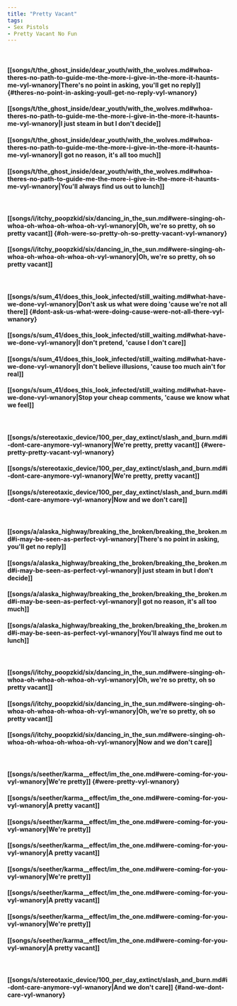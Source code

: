 ```yaml
---
title: "Pretty Vacant"
tags:
- Sex Pistols
- Pretty Vacant No Fun
---
```

&nbsp;
#### [[songs/t/the_ghost_inside/dear_youth/with_the_wolves.md#whoa-theres-no-path-to-guide-me-the-more-i-give-in-the-more-it-haunts-me-vyl-wnanory|There's no point in asking, you'll get no reply]] {#theres-no-point-in-asking-youll-get-no-reply-vyl-wnanory}
#### [[songs/t/the_ghost_inside/dear_youth/with_the_wolves.md#whoa-theres-no-path-to-guide-me-the-more-i-give-in-the-more-it-haunts-me-vyl-wnanory|I just steam in but I don't decide]]
#### [[songs/t/the_ghost_inside/dear_youth/with_the_wolves.md#whoa-theres-no-path-to-guide-me-the-more-i-give-in-the-more-it-haunts-me-vyl-wnanory|I got no reason, it's all too much]]
#### [[songs/t/the_ghost_inside/dear_youth/with_the_wolves.md#whoa-theres-no-path-to-guide-me-the-more-i-give-in-the-more-it-haunts-me-vyl-wnanory|You'll always find us out to lunch]]
&nbsp;
#### [[songs/i/itchy_poopzkid/six/dancing_in_the_sun.md#were-singing-oh-whoa-oh-whoa-oh-whoa-oh-vyl-wnanory|Oh, we're so pretty, oh so pretty vacant]] {#oh-were-so-pretty-oh-so-pretty-vacant-vyl-wnanory}
#### [[songs/i/itchy_poopzkid/six/dancing_in_the_sun.md#were-singing-oh-whoa-oh-whoa-oh-whoa-oh-vyl-wnanory|Oh, we're so pretty, oh so pretty vacant]]
&nbsp;
#### [[songs/s/sum_41/does_this_look_infected/still_waiting.md#what-have-we-done-vyl-wnanory|Don't ask us what were doing 'cause we're not all there]] {#dont-ask-us-what-were-doing-cause-were-not-all-there-vyl-wnanory}
#### [[songs/s/sum_41/does_this_look_infected/still_waiting.md#what-have-we-done-vyl-wnanory|I don't pretend, 'cause I don't care]]
#### [[songs/s/sum_41/does_this_look_infected/still_waiting.md#what-have-we-done-vyl-wnanory|I don't believe illusions, 'cause too much ain't for real]]
#### [[songs/s/sum_41/does_this_look_infected/still_waiting.md#what-have-we-done-vyl-wnanory|Stop your cheap comments, 'cause we know what we feel]]
&nbsp;
#### [[songs/s/stereotaxic_device/100_per_day_extinct/slash_and_burn.md#i-dont-care-anymore-vyl-wnanory|We're pretty, pretty vacant]] {#were-pretty-pretty-vacant-vyl-wnanory}
#### [[songs/s/stereotaxic_device/100_per_day_extinct/slash_and_burn.md#i-dont-care-anymore-vyl-wnanory|We're pretty, pretty vacant]]
#### [[songs/s/stereotaxic_device/100_per_day_extinct/slash_and_burn.md#i-dont-care-anymore-vyl-wnanory|Now and we don't care]]
&nbsp;
#### [[songs/a/alaska_highway/breaking_the_broken/breaking_the_broken.md#i-may-be-seen-as-perfect-vyl-wnanory|There's no point in asking, you'll get no reply]]
#### [[songs/a/alaska_highway/breaking_the_broken/breaking_the_broken.md#i-may-be-seen-as-perfect-vyl-wnanory|I just steam in but I don't decide]]
#### [[songs/a/alaska_highway/breaking_the_broken/breaking_the_broken.md#i-may-be-seen-as-perfect-vyl-wnanory|I got no reason, it's all too much]]
#### [[songs/a/alaska_highway/breaking_the_broken/breaking_the_broken.md#i-may-be-seen-as-perfect-vyl-wnanory|You'll always find me out to lunch]]
&nbsp;
#### [[songs/i/itchy_poopzkid/six/dancing_in_the_sun.md#were-singing-oh-whoa-oh-whoa-oh-whoa-oh-vyl-wnanory|Oh, we're so pretty, oh so pretty vacant]]
#### [[songs/i/itchy_poopzkid/six/dancing_in_the_sun.md#were-singing-oh-whoa-oh-whoa-oh-whoa-oh-vyl-wnanory|Oh, we're so pretty, oh so pretty vacant]]
#### [[songs/i/itchy_poopzkid/six/dancing_in_the_sun.md#were-singing-oh-whoa-oh-whoa-oh-whoa-oh-vyl-wnanory|Now and we don't care]]
&nbsp;
#### [[songs/s/seether/karma__effect/im_the_one.md#were-coming-for-you-vyl-wnanory|We're pretty]] {#were-pretty-vyl-wnanory}
#### [[songs/s/seether/karma__effect/im_the_one.md#were-coming-for-you-vyl-wnanory|A pretty vacant]]
#### [[songs/s/seether/karma__effect/im_the_one.md#were-coming-for-you-vyl-wnanory|We're pretty]]
#### [[songs/s/seether/karma__effect/im_the_one.md#were-coming-for-you-vyl-wnanory|A pretty vacant]]
#### [[songs/s/seether/karma__effect/im_the_one.md#were-coming-for-you-vyl-wnanory|We're pretty]]
#### [[songs/s/seether/karma__effect/im_the_one.md#were-coming-for-you-vyl-wnanory|A pretty vacant]]
#### [[songs/s/seether/karma__effect/im_the_one.md#were-coming-for-you-vyl-wnanory|We're pretty]]
#### [[songs/s/seether/karma__effect/im_the_one.md#were-coming-for-you-vyl-wnanory|A pretty vacant]]
&nbsp;
#### [[songs/s/stereotaxic_device/100_per_day_extinct/slash_and_burn.md#i-dont-care-anymore-vyl-wnanory|And we don't care]] {#and-we-dont-care-vyl-wnanory}
